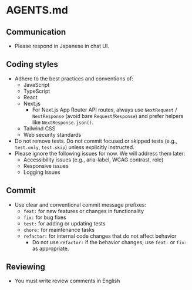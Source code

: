 # AGENTS.md

## Communication
- Please respond in Japanese in chat UI.

## Coding styles
- Adhere to the best practices and conventions of:
  - JavaScript
  - TypeScript
  - React
  - Next.js
    - For Next.js App Router API routes, always use `NextRequest` / `NextResponse` (avoid bare `Request`/`Response`) and prefer helpers like `NextResponse.json()`.
  - Tailwind CSS
  - Web security standards
- Do not remove tests. Do not commit focused or skipped tests (e.g., `test.only`, `test.skip`) unless explicitly instructed.
- Please ignore the following issues for now. We will address them later:
  - Accessibility issues (e.g., aria-label, WCAG contrast, role)
  - Responsive issues
  - Logging issues

## Commit
- Use clear and conventional commit message prefixes:
  - `feat:` for new features or changes in functionality
  - `fix:` for bug fixes
  - `test:` for adding or updating tests
  - `chore:` for maintenance tasks
  - `refactor:` for internal code changes that do not affect behavior
    - Do not use `refactor:` if the behavior changes; use `feat:` or `fix:` as appropriate.

## Reviewing
- You must write review comments in English
